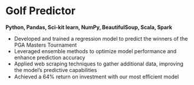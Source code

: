 # Golf Predictor

**Python, Pandas, Sci-kit learn, NumPy, BeautifulSoup, Scala, Spark**

* Developed and trained a regression model to predict the winners of the PGA Masters Tournament
* Leveraged ensemble methods to optimize model performance and enhance prediction accuracy
* Applied web scraping techniques to gather additional data, improving the model’s predictive capabilities
* Achieved a 64% return on investment with our most eﬀicient model
